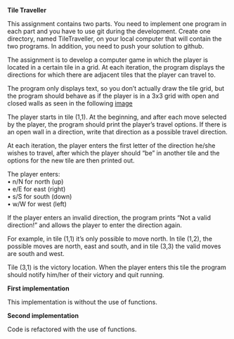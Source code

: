 <b>Tile Traveller</b>

<p>This assignment contains two parts. You need to implement one program in each part and you
have to use git during the development. Create one directory, named TileTraveller, on your
local computer that will contain the two programs. In addition, you need to push your solution to
github.</p>

The assignment is to develop a computer game in which the player is located in a certain tile in
a grid. At each iteration, the program displays the directions for which there are adjacent tiles
that the player can travel to.

The program only displays text, so you don’t actually draw the tile grid, but the program should
behave as if the player is in a 3x3 grid with open and closed walls as seen in the following <a href="https://i.imgur.com/CxDsMIt.png">image</a>

The player starts in tile (1,1). At the beginning, and after each move selected by the player, the
program should print the player’s travel options. If there is an open wall in a direction, write that
direction as a possible travel direction.

At each iteration, the player enters the first letter of the direction he/she wishes to travel, after
which the player should “be” in another tile and the options for the new tile are then printed out.

The player enters:<br/>
• n/N for north (up)<br/>
• e/E for east (right)<br/>
• s/S for south (down)<br/>
• w/W for west (left)<br/>

If the player enters an invalid direction, the program prints “Not a valid direction!” and allows the
player to enter the direction again.

For example, in tile (1,1) it’s only possible to move north. In tile (1,2), the possible moves are
north, east and south, and in tile (3,3) the valid moves are south and west.

Tile (3,1) is the victory location. When the player enters this tile the program should notify
him/her of their victory and quit running.


<b>First implementation</b>

This implementation is without the use of functions.


<b>Second implementation</b>

Code is refactored with the use of functions. 
